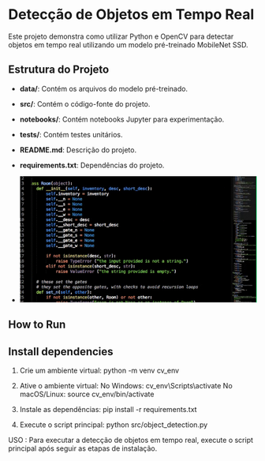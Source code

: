 # Detecção de Objetos em Tempo Real

Este projeto demonstra como utilizar Python e OpenCV para detectar objetos em tempo real utilizando um modelo pré-treinado MobileNet SSD.

## Estrutura do Projeto

- **data/**: Contém os arquivos do modelo pré-treinado.
- **src/**: Contém o código-fonte do projeto.
- **notebooks/**: Contém notebooks Jupyter para experimentação.
- **tests/**: Contém testes unitários.
- **README.md**: Descrição do projeto.
- **requirements.txt**: Dependências do projeto.

- ![Demo](https://github.com/samarapalomalr/object_detection/blob/master/assets/demo.gif)

## How to Run
## Install dependencies

1. Crie um ambiente virtual: python -m venv cv_env

2. Ative o ambiente virtual:
   No Windows: cv_env\Scripts\activate
   No macOS/Linux: source cv_env/bin/activate

3. Instale as dependências: pip install -r requirements.txt

4. Execute o script principal: python src/object_detection.py

USO : Para executar a detecção de objetos em tempo real, execute o script principal após seguir as etapas de instalação.
